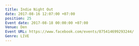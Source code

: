 ```yaml
---
title: Indie Night Out
date: 2017-08-16 12:07:00 +07:00
position: 25
Event date: 2017-08-18 00:00:00 +07:00
Venue: Den
Event URL: https://www.facebook.com/events/875414699293244/
Genre: LIVE
---
```


